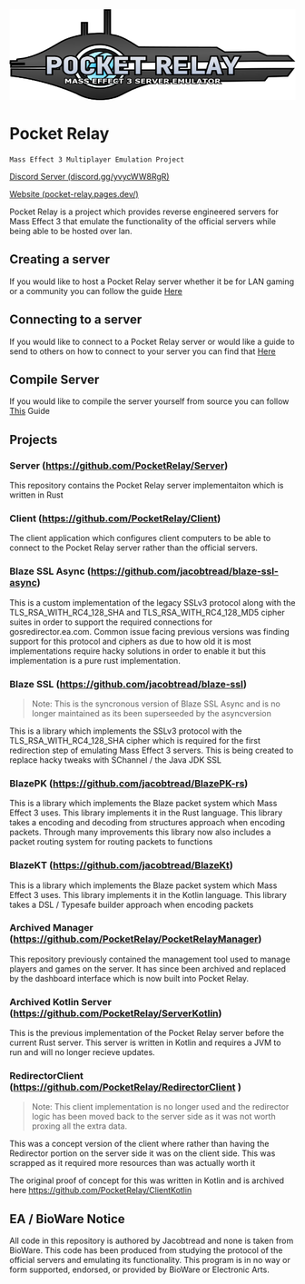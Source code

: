 <img src="https://raw.githubusercontent.com/PocketRelay/.github/main/assets/logo-new-text.svg" width="100%" height="160px">

# Pocket Relay

`Mass Effect 3 Multiplayer Emulation Project`

[Discord Server (discord.gg/yvycWW8RgR)](https://discord.gg/yvycWW8RgR)

[Website (pocket-relay.pages.dev/)](https://pocket-relay.pages.dev/)

Pocket Relay is a project which provides reverse engineered servers for Mass Effect 3 that emulate
the functionality of the official servers while being able to be hosted over lan.

## Creating a server

If you would like to host a Pocket Relay server whether it be for LAN gaming or a community you can follow the
guide [Here](https://github.com/PocketRelay/.github/blob/main/manual/SETUP_SERVER.md)

## Connecting to a server

If you would like to connect to a Pocket Relay server or would like a guide to send to others on how to connect
to your server you can find that [Here](https://github.com/PocketRelay/.github/blob/main/manual/SETUP_CLIENT.md)

## Compile Server 

If you would like to compile the server yourself from source you can follow [This](https://github.com/PocketRelay/.github/blob/main/manual/BUILDING.md) Guide


## Projects

### Server (https://github.com/PocketRelay/Server)

This repository contains the Pocket Relay server implementaiton which is written in Rust

### Client (https://github.com/PocketRelay/Client)
The client application which configures client computers to be able to connect to the 
Pocket Relay server rather than the official servers.


### Blaze SSL Async (https://github.com/jacobtread/blaze-ssl-async)

This is a custom implementation of the legacy SSLv3 protocol along with the 
TLS_RSA_WITH_RC4_128_SHA and TLS_RSA_WITH_RC4_128_MD5 cipher suites in order to 
support the required connections for gosredirector.ea.com. Common issue facing previous versions was finding support for this protocol and ciphers as due to how old it is most implementations require hacky solutions in order to enable it but this implementation is a pure rust implementation.

### Blaze SSL (https://github.com/jacobtread/blaze-ssl)

> Note: This is the syncronous version of Blaze SSL Async and is no longer maintained as its been superseeded by the asyncversion

This is a library which implements the SSLv3 protocol with the TLS_RSA_WITH_RC4_128_SHA cipher which is 
required for the first redirection step of emulating Mass Effect 3 servers. This is being created to 
replace hacky tweaks with SChannel / the Java JDK SSL

### BlazePK (https://github.com/jacobtread/BlazePK-rs)

This is a library which implements the Blaze packet system which Mass Effect 3 uses. This library
implements it in the Rust language. This library takes a encoding and decoding from structures 
approach when encoding packets. Through many improvements this library now also includes a packet routing system for routing
packets to functions

### BlazeKT (https://github.com/jacobtread/BlazeKt)

This is a library which implements the Blaze packet system which Mass Effect 3 uses. This library
implements it in the Kotlin language. This library takes a DSL / Typesafe builder approach when 
encoding packets

### Archived Manager (https://github.com/PocketRelay/PocketRelayManager)

This repository previously contained the management tool used to manage players and games on 
the server. It has since been archived and replaced by the dashboard interface which is now
built into Pocket Relay.

### Archived Kotlin Server (https://github.com/PocketRelay/ServerKotlin)
This is the previous implementation of the Pocket Relay server before the current Rust server. This
server is written in Kotlin and requires a JVM to run and will no longer recieve updates.

### RedirectorClient  (https://github.com/PocketRelay/RedirectorClient )

> Note: This client implementation is no longer used and the redirector logic has been moved back
> to the server side as it was not worth proxing all the extra data.

This was a concept version of the client where rather than having the Redirector portion on the server side it was on the
client side. This was scrapped as it required more resources 
than was actually worth it

The original proof of concept for this was written in Kotlin and is archived here https://github.com/PocketRelay/ClientKotlin

## EA / BioWare Notice
All code in this repository is authored by Jacobtread and none is taken from BioWare. This code has been 
produced from studying the protocol of the official servers and emulating its functionality. This program is in no way or form supported, endorsed, or provided by BioWare or Electronic Arts.
